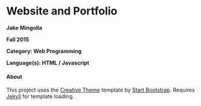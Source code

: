 # Website and Portfolio
**Jake Mingolla**

**Fall 2015**

**Category: Web Programming**

**Language(s): HTML / Javascript**

#### About

This project uses the [Creative Theme](http://startbootstrap.com/template-overviews/creative/) template by [Start Bootstrap](http://startbootstrap.com). Requires [Jekyll](https://jekyllrb.com/) for template loading.
